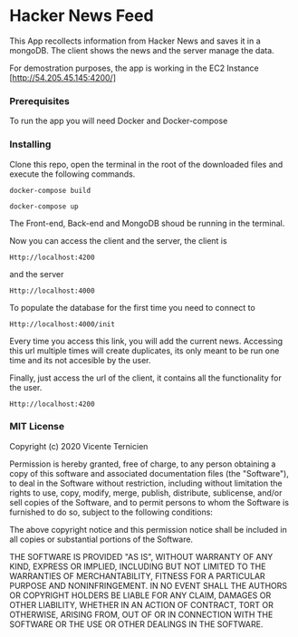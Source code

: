 # Hacker News Feed

This App recollects information from Hacker News and saves it in a mongoDB. The client shows the news and the server manage the data.

For demostration purposes, the app is working in the EC2 Instance [http://54.205.45.145:4200/]

### Prerequisites

To run the app you will need Docker and Docker-compose

### Installing

Clone this repo, open the terminal in the root of the downloaded files and execute the following commands.

```
docker-compose build

docker-compose up
```

The Front-end, Back-end and MongoDB shoud be running in the terminal.

Now you can access the client and the server, the client is

```
Http://localhost:4200
```
and the server
```
Http://localhost:4000
```
To populate the database for the first time you need to connect to

```
Http://localhost:4000/init
```
Every time you access this link, you will add the current news. Accessing this url multiple times will create duplicates, its only meant to be run one time and its not accesible by the user.

Finally, just access the url of the client, it contains all the functionality for the user.

```
Http://localhost:4200
```

### MIT License

Copyright (c) 2020 Vicente Ternicien

Permission is hereby granted, free of charge, to any person obtaining a copy
of this software and associated documentation files (the "Software"), to deal
in the Software without restriction, including without limitation the rights
to use, copy, modify, merge, publish, distribute, sublicense, and/or sell
copies of the Software, and to permit persons to whom the Software is
furnished to do so, subject to the following conditions:

The above copyright notice and this permission notice shall be included in all
copies or substantial portions of the Software.

THE SOFTWARE IS PROVIDED "AS IS", WITHOUT WARRANTY OF ANY KIND, EXPRESS OR
IMPLIED, INCLUDING BUT NOT LIMITED TO THE WARRANTIES OF MERCHANTABILITY,
FITNESS FOR A PARTICULAR PURPOSE AND NONINFRINGEMENT. IN NO EVENT SHALL THE
AUTHORS OR COPYRIGHT HOLDERS BE LIABLE FOR ANY CLAIM, DAMAGES OR OTHER
LIABILITY, WHETHER IN AN ACTION OF CONTRACT, TORT OR OTHERWISE, ARISING FROM,
OUT OF OR IN CONNECTION WITH THE SOFTWARE OR THE USE OR OTHER DEALINGS IN THE
SOFTWARE.
